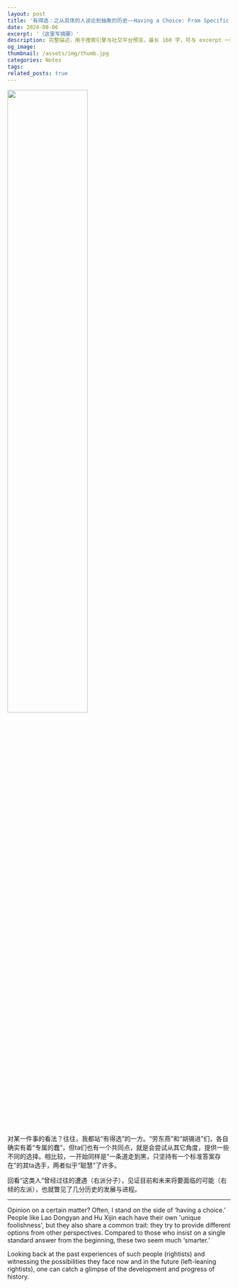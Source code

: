 ```yaml
---
layout: post
title: '有得选：之从具体的人谈论到抽象的历史——Having a Choice: From Specific Individuals to Abstract History'
date: 2024-08-06
excerpt: '（这里写摘要）'
description: 完整描述，用于搜索引擎与社交平台预览，最长 160 字，可与 excerpt 一致
og_image: 
thumbnail: /assets/img/thumb.jpg
categories: Notes
tags: 
related_posts: true
---
```


<img src="{{ '/assets/img/blog/xxxxxxxx' | relative_url }}" style="width:60%;">

对某一件事的看法？往往，我都站“有得选”的一方。“劳东燕”和“胡锡进”们，各自确实有着“专属的蠢”，但ta们也有一个共同点，就是会尝试从其它角度，提供一些不同的选择。相比较，一开始同样是“一条道走到黑，只坚持有一个标准答案存在”的其ta选手，两者似乎“聪慧”了许多。

回看“这类人”曾经过往的遭遇（右派分子），见证目前和未来将要面临的可能（右倾的左派），也就瞥见了几分历史的发展与进程。

---

Opinion on a certain matter? Often, I stand on the side of ‘having a choice.’ People like Lao Dongyan and Hu Xijin each have their own 'unique foolishness', but they also share a common trait: they try to provide different options from other perspectives. Compared to those who insist on a single standard answer from the beginning, these two seem much ‘smarter.’

Looking back at the past experiences of such people (rightists) and witnessing the possibilities they face now and in the future (left-leaning rightists), one can catch a glimpse of the development and progress of history.